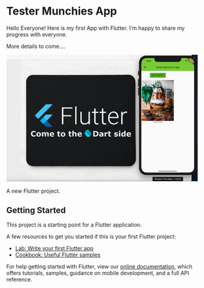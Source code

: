 # Tester Munchies App
Hello Everyone!
Here is my first App with Flutter.
I'm happy to share my progress with everyone.


More details to come....

![Screenshot](https://github.com/sinyozz/TesterMunchies/blob/master/Screen%20Shot%202020-01-24%20at%208.00.16%20PM.png)

A new Flutter project.

## Getting Started

This project is a starting point for a Flutter application.

A few resources to get you started if this is your first Flutter project:

- [Lab: Write your first Flutter app](https://flutter.dev/docs/get-started/codelab)
- [Cookbook: Useful Flutter samples](https://flutter.dev/docs/cookbook)

For help getting started with Flutter, view our
[online documentation](https://flutter.dev/docs), which offers tutorials,
samples, guidance on mobile development, and a full API reference.
